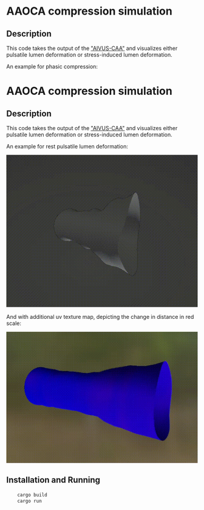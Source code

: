 # AAOCA compression simulation
## Description
This code takes the output of the ["AIVUS-CAA"](https://github.com/AI-in-Cardiovascular-Medicine/AIVUS-CAA) and visualizes either pulsatile lumen deformation or stress-induced lumen deformation.

An example for phasic compression:
# AAOCA compression simulation
## Description
This code takes the output of the ["AIVUS-CAA"](https://github.com/AI-in-Cardiovascular-Medicine/AIVUS-CAA) and visualizes either pulsatile lumen deformation or stress-induced lumen deformation.

An example for rest pulsatile lumen deformation:

![Phasic Compression](media/phasic_compression.gif)

And with additional uv texture map, depicting the change in distance in red scale:

![Phasic Compression UV](media/uv_map.gif)


## Installation and Running
```bash
    cargo build
    cargo run
```
